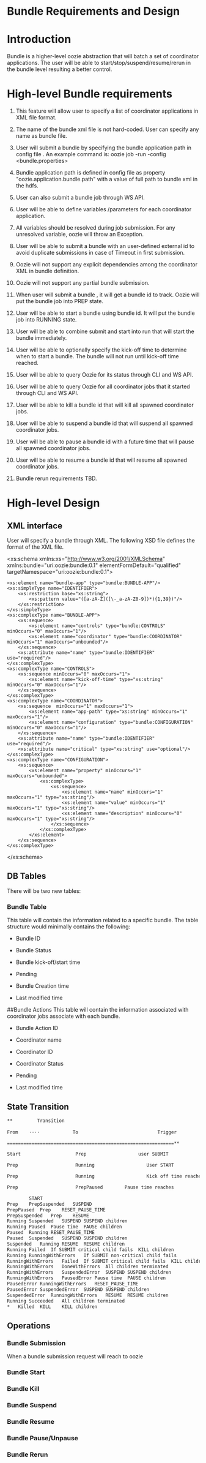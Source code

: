 # Bundle Requirements and Design

# Introduction
Bundle is a higher-level oozie abstraction that will batch a set of coordinator applications. The user will be able to start/stop/suspend/resume/rerun in the bundle level resulting a better control.

# High-level Bundle requirements
1. This feature will allow user to specify a list of coordinator applications in XML file format.

2. The name of the bundle xml file is not hard-coded. User can specify any name as bundle file.

3. User will submit a bundle by specifying the bundle application path in config file . An example command is: oozie job -run -config <bundle.properties>

4. Bundle application path is defined in config file as property "oozie.application.bundle.path" with a value of full path to bundle xml in the hdfs.

5. User can also submit a bundle job through WS API.

7. User will be able to define variables /parameters for each coordinator application.

8. All variables should be resolved during job submission. For any unresolved variable, oozie will throw an Exception.

9. User will be able to submit a bundle with an user-defined external id to avoid duplicate submissions in case of Timeout in first submission.

10. Oozie will not support any explicit dependencies among the coordinator XML in bundle definition.

11. Oozie will not support any partial bundle submission.

12. When user will submit a bundle , it will get a bundle id to track. Oozie will put the bundle job into PREP state.

13. User will be able to start a bundle using bundle id. It will put the bundle job into RUNNING state.

14. User will be able to combine submit and start into run that will start the bundle immediately.

15. User will be able to optionally specify the kick-off time to determine when to start a bundle. The bundle will not run until kick-off time reached.

16. User will be able to query Oozie for its status through CLI and WS API.

17. User will be able to query Oozie for all coordinator jobs that it started through CLI and WS API.

18. User will be able to kill a bundle id that will kill all spawned coordinator jobs.

19. User will be able to suspend a bundle id that will suspend all spawned coordinator jobs.

20. User will be able to pause a bundle id with a future time that will pause all spawned coordinator jobs.

21. User will be able to resume a bundle id that will resume all spawned coordinator jobs.

22. Bundle rerun requirements TBD. 

# High-level Design

## XML interface
User will specify a bundle through XML. The following XSD file defines the format of the XML file.

<xs:schema xmlns:xs="http://www.w3.org/2001/XMLSchema" xmlns:bundle="uri:oozie:bundle:0.1" elementFormDefault="qualified" targetNamespace="uri:oozie:bundle:0.1">

    <xs:element name="bundle-app" type="bundle:BUNDLE-APP"/>
    <xs:simpleType name="IDENTIFIER">
        <xs:restriction base="xs:string">
            <xs:pattern value="([a-zA-Z]([\-_a-zA-Z0-9])*){1,39})"/>
        </xs:restriction>
    </xs:simpleType>
    <xs:complexType name="BUNDLE-APP">
        <xs:sequence>
            <xs:element name="controls" type="bundle:CONTROLS" minOccurs="0" maxOccurs="1"/>
            <xs:element name="coordinator" type="bundle:COORDINATOR" minOccurs="1" maxOccurs="unbounded"/>
        </xs:sequence>
        <xs:attribute name="name" type="bundle:IDENTIFIER" use="required"/>
    </xs:complexType>
    <xs:complexType name="CONTROLS">
        <xs:sequence minOccurs="0" maxOccurs="1">
            <xs:element name="kick-off-time" type="xs:string" minOccurs="0" maxOccurs="1"/>
        </xs:sequence>
    </xs:complexType>
    <xs:complexType name="COORDINATOR">
        <xs:sequence  minOccurs="1" maxOccurs="1">
            <xs:element name="app-path" type="xs:string" minOccurs="1" maxOccurs="1"/>
            <xs:element name="configuration" type="bundle:CONFIGURATION" minOccurs="0" maxOccurs="1"/>
        </xs:sequence>
        <xs:attribute name="name" type="bundle:IDENTIFIER" use="required"/>
        <xs:attribute name="critical" type="xs:string" use="optional"/>
    </xs:complexType>
    <xs:complexType name="CONFIGURATION">
        <xs:sequence>
            <xs:element name="property" minOccurs="1" maxOccurs="unbounded">
                <xs:complexType>
                    <xs:sequence>
                        <xs:element name="name" minOccurs="1" maxOccurs="1" type="xs:string"/>
                        <xs:element name="value" minOccurs="1" maxOccurs="1" type="xs:string"/>
                        <xs:element name="description" minOccurs="0" maxOccurs="1" type="xs:string"/>
                    </xs:sequence>
                </xs:complexType>
            </xs:element>
        </xs:sequence>
    </xs:complexType>
</xs:schema>

## DB Tables
There will be two new tables:

### Bundle Table
This table will contain the information related to a specific bundle.  The table structure would minimally contains the following:

* Bundle ID

* Bundle Status

* Bundle kick-off/start time

* Pending

* Bundle Creation time

* Last modified time

##Bundle Actions
This table will contain the information associated with coordinator jobs associate with each bundle.

* Bundle Action ID

* Coordinator name 

* Coordinator ID

* Coordinator Status

* Pending

* Last modified time



## State Transition
```xml
**         Transition	
	
From	····            To	                           Trigger	                                             Action

=============================================================**

Start	                 Prep	                user SUBMIT

Prep	                 Running	               User START               	            SUBMIT children (START Bundle)

Prep	                 Running	               Kick off time reaches	            SUBMIT children (START Bundle)	

Prep	                 PrepPaused	       Pause time reaches	

		START	
Prep	PrepSuspended	SUSPEND	
PrepPaused	Prep	RESET_PAUSE_TIME	
PrepSuspended	Prep	RESUME	
Running	Suspended	SUSPEND	SUSPEND children
Running	Paused	Pause time	PAUSE children
Paused	Running	RESET_PAUSE_TIME	
Paused	Suspended	SUSPEND	SUSPEND children
Suspended	Running	RESUME	RESUME children
Running	Failed	If SUBMIT critical child fails	KILL children
Running	RunningWithErrors	If SUBMIT non-critical child fails	
RunningWithErrors	Failed	If SUBMIT critical child fails	KILL children
RunningWithErrors	DoneWithErrors	All children terminated	
RunningWithErrors	SuspendedError	SUSPEND	SUSPEND children
RunningWithErrors	PausedError	Pause time	PAUSE children
PausedError	RunningWithErrors	RESET_PAUSE_TIME	
PausedError	SuspendedError	SUSPEND	SUSPEND children
SuspendedError	RunningWithErrors	RESUME	RESUME children
Running	Succeeded	All children terminated	
*	Killed	KILL	KILL children

```
## Operations

### Bundle Submission
When a bundle submission request will reach to oozie

### Bundle Start

### Bundle Kill

### Bundle Suspend

### Bundle Resume

### Bundle Pause/Unpause

### Bundle Rerun


 